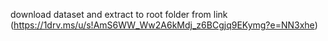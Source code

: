 download dataset and extract to root folder from link (https://1drv.ms/u/s!AmS6WW_Ww2A6kMdj_z6BCgjq9EKymg?e=NN3xhe)
